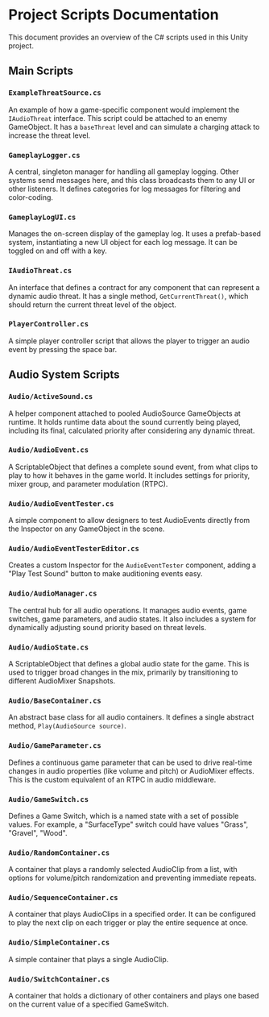# Project Scripts Documentation

This document provides an overview of the C# scripts used in this Unity project.

## Main Scripts

### `ExampleThreatSource.cs`

An example of how a game-specific component would implement the `IAudioThreat` interface. This script could be attached to an enemy GameObject. It has a `baseThreat` level and can simulate a charging attack to increase the threat level.

### `GameplayLogger.cs`

A central, singleton manager for handling all gameplay logging. Other systems send messages here, and this class broadcasts them to any UI or other listeners. It defines categories for log messages for filtering and color-coding.

### `GameplayLogUI.cs`

Manages the on-screen display of the gameplay log. It uses a prefab-based system, instantiating a new UI object for each log message. It can be toggled on and off with a key.

### `IAudioThreat.cs`

An interface that defines a contract for any component that can represent a dynamic audio threat. It has a single method, `GetCurrentThreat()`, which should return the current threat level of the object.

### `PlayerController.cs`

A simple player controller script that allows the player to trigger an audio event by pressing the space bar.

## Audio System Scripts

### `Audio/ActiveSound.cs`

A helper component attached to pooled AudioSource GameObjects at runtime. It holds runtime data about the sound currently being played, including its final, calculated priority after considering any dynamic threat.

### `Audio/AudioEvent.cs`

A ScriptableObject that defines a complete sound event, from what clips to play to how it behaves in the game world. It includes settings for priority, mixer group, and parameter modulation (RTPC).

### `Audio/AudioEventTester.cs`

A simple component to allow designers to test AudioEvents directly from the Inspector on any GameObject in the scene.

### `Audio/AudioEventTesterEditor.cs`

Creates a custom Inspector for the `AudioEventTester` component, adding a "Play Test Sound" button to make auditioning events easy.

### `Audio/AudioManager.cs`

The central hub for all audio operations. It manages audio events, game switches, game parameters, and audio states. It also includes a system for dynamically adjusting sound priority based on threat levels.

### `Audio/AudioState.cs`

A ScriptableObject that defines a global audio state for the game. This is used to trigger broad changes in the mix, primarily by transitioning to different AudioMixer Snapshots.

### `Audio/BaseContainer.cs`

An abstract base class for all audio containers. It defines a single abstract method, `Play(AudioSource source)`.

### `Audio/GameParameter.cs`

Defines a continuous game parameter that can be used to drive real-time changes in audio properties (like volume and pitch) or AudioMixer effects. This is the custom equivalent of an RTPC in audio middleware.

### `Audio/GameSwitch.cs`

Defines a Game Switch, which is a named state with a set of possible values. For example, a "SurfaceType" switch could have values "Grass", "Gravel", "Wood".

### `Audio/RandomContainer.cs`

A container that plays a randomly selected AudioClip from a list, with options for volume/pitch randomization and preventing immediate repeats.

### `Audio/SequenceContainer.cs`

A container that plays AudioClips in a specified order. It can be configured to play the next clip on each trigger or play the entire sequence at once.

### `Audio/SimpleContainer.cs`

A simple container that plays a single AudioClip.

### `Audio/SwitchContainer.cs`

A container that holds a dictionary of other containers and plays one based on the current value of a specified GameSwitch.
